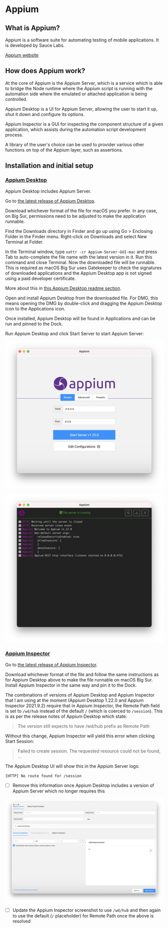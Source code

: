 # Appium

## What is Appium?

Appium is a software suite for automating testing of mobile applications. It is
developed by Sauce Labs.

[Appium website](https://appium.io)

## How does Appium work?

At the core of Appium is the Appium Server, which is a service which is able to
bridge the Node runtime where the Appium script is running with the automation
side where the emulated or attached application is being controlled.

Appium Desktop is a UI for Appium Server, allowing the user to start it up, shut
it down and configure its options.

Appium Inspector is a GUI for inspecting the component structure of a given
application, which assists during the automation script development process.

A library of the user's choice can be used to provider various other functions
on top of the Appium layer, such as assertions.

## Installation and initial setup

### [Appium Desktop](https://github.com/appium/appium-desktop)

Appium Desktop includes Appium Server.

Go to [the latest release of Appium Desktop][appium-desktop-latest].

[appium-desktop-latest]: https://github.com/appium/appium-desktop/releases/latest

Download whichever format of the file for macOS you prefer. In any case, on Big
Sur, permissions need to be adjusted to make the application runnable.

Find the Downloads directory in Finder and go up using Go > Enclosing Folder in
the Finder menu. Right-click on Downloads and select New Terminal at Folder.

In the Terminal window, type `xattr -cr Appium-Server-GUI-mac` and press Tab to
auto-complete the file name with the latest version in it. Run this command and
close Terminal. Now the downloaded file will be runnable. This is required as
macOS Big Sur uses Gatekeeper to check the signatures of downloaded applications
and the Appium Desktop app is not signed using a paid developer certificate.

More about this in [this Appium Desktop readme section][appium-desktop-macos].

[appium-desktop-macos]: https://github.com/appium/appium-desktop#installing-on-macos

Open and install Appium Desktop from the downloaded file. For DMG, this means
opening the DMG by double-click and dragging the Appium Desktop icon to the
Applications icon.

Once installed, Appium Desktop will be found in Applications and can be run and
pinned to the Dock.

Run Appium Desktop and click Start Server to start Appium Server:

![Appium Desktop screenshot](appium-desktop.png)

![Appium Server screenshot](appium-server.png)

### [Appium Inspector](https://github.com/appium/appium-inspector)

Go to [the latest release of Appium Inspector][appium-inspector-latest].

[appium-inspector-latest]: https://github.com/appium/appium-inspector/releases/latest

Download whichever format of the file and follow the same instructions as for
Appium Desktop above to make the file runnable on macOS Big Sur. Install Appium
Inspector in the same way and pin it to the Dock.

The combinations of versions of Appium Desktop and Appium Inspector that I am
using at the moment (Appium Desktop 1.22.0 and Appium Inspector 2021.9.2)
require that in Appium Inspector, the Remote Path field is set to `/wd/hub`
instead of the default `/` (which is coerced to `/session`). This is as per the
release notes of Appium Desktop which state:

> The version still expects to have /wd/hub prefix as Remote Path

Without this change, Appium Inspector will yield this error when clicking Start
Session:

> Failed to create session. The requested resource could not be found, …

The Appium Desktop UI will show this in the Appium Server logs:

```
[HTTP] No route found for /session
```

- [ ] Remove this information once Appium Desktop includes a version of Appium
  Server which no longer requires this

![Appium Inspector screenshot](appium-inspector.png)

- [ ] Update the Appium Inspector screenshot to use `/wd/hub` and then again to
  use the default (`/` placeholder) for Remote Path once the above is resolved
